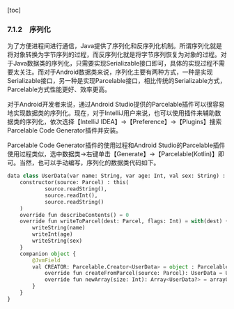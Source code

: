 [toc]

### 7.1.2　序列化

为了方便进程间进行通信，Java提供了序列化和反序列化机制。所谓序列化就是将对象转换为字节序列的过程，而反序列化就是将字节序列恢复为对象的过程。对于Java数据类的序列化，只需要实现Serializable接口即可，具体的实现过程不需要太关注。而对于Android数据类来说，序列化主要有两种方式，一种是实现Serializable接口，另一种是实现Parcelable接口，相比传统的Serializable方式，Parcelable方式性能更好、效率更高。

对于Android开发者来说，通过Android Studio提供的Parcelable插件可以很容易地实现数据类的序列化。现在，对于IntelliJ用户来说，也可以使用插件来辅助数据类的序列化，依次选择【IntelliJ IDEA】→【Preference】→【Plugins】搜索Parcelable Code Generator插件并安装。

Parcelable Code Generator插件的使用过程和Android Studio的Parcelable插件使用过程类似，选中数据类→右键单击【Generate】→【Parcelable(Kotlin)】即可。当然，也可以手动编写，序列化的数据类代码如下。

```python
data class UserData(var name: String, var age: Int, val sex: String) : Parcelable {
    constructor(source: Parcel) : this(
            source.readString(),
            source.readInt(),
            source.readString()
    )
    override fun describeContents() = 0
    override fun writeToParcel(dest: Parcel, flags: Int) = with(dest) {
        writeString(name)
        writeInt(age)
        writeString(sex)
    }
    companion object {
        @JvmField
        val CREATOR: Parcelable.Creator<UserData> = object : Parcelable.Creator <UserData> {
            override fun createFromParcel(source: Parcel): UserData = UserData (source)
            override fun newArray(size: Int): Array<UserData?> = arrayOfNulls(size)
        }
    }
}
```

